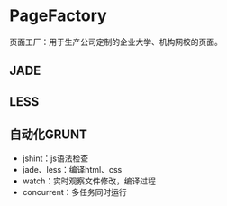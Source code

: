 # PageFactory

页面工厂：用于生产公司定制的企业大学、机构网校的页面。

## JADE


## LESS


## 自动化GRUNT

- jshint：js语法检查
-	jade、less：编译html、css
-	watch：实时观察文件修改，编译过程
-	concurrent：多任务同时运行
